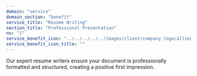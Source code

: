```yaml
---
domain: "service"
domain_section: "benefit"
service_title: "Resume Writing"
section_title: "Professional Presentation"
no: "1"
service_benefit_icon: "../../../../../images/client/company_logo/allied-marketing.png"
service_benefit_icon_title: ""
---
```


Our expert resume writers ensure your document is professionally formatted and structured, creating a positive first impression.
